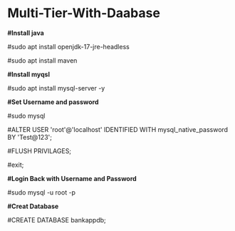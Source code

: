 # Multi-Tier-With-Daabase

**#Install java**

  #sudo apt install openjdk-17-jre-headless
  
  #sudo apt install maven

**#Install myqsl**

  #sudo apt install mysql-server -y


**#Set Username and password**

  #sudo mysql
  
  #ALTER USER 'root'@'localhost' IDENTIFIED WITH mysql_native_password BY 'Test@123';
  
  #FLUSH PRIVILAGES;
  
  #exit;
  

**#Login Back with Username and Password**

  #sudo mysql -u root -p

**#Creat Database**

  #CREATE DATABASE bankappdb;


